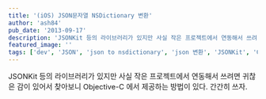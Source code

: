```yaml
---
title: '(iOS) JSON문자열 NSDictionary 변환'
author: 'ash84'
pub_date: '2013-09-17'
description: 'JSONKit 등의 라이브러리가 있지만 사실 작은 프로젝트에서 연동해서 쓰려면 귀찮은 감이 있어서 찾아보니 Objective-C 에서 제공하는 방법이 있다. 간간히 쓰자.'
featured_image: ''
tags: ['dev', 'JSON', 'json to nsdictionary', 'json 변환', 'JSONKit', 'Objective-C']
---
```



<span style="font-size: 11pt;">JSONKit 등의 라이브러리가 있지만 사실 작은 프로젝트에서 연동해서 쓰려면 귀찮은 감이 있어서 찾아보니 Objective-C 에서 제공하는 방법이 있다. 간간히 쓰자.</span>

<span style="font-size: 11pt;"> </span>

<script src="https://gist.github.com/AhnSeongHyun/6591321.js"></script>




